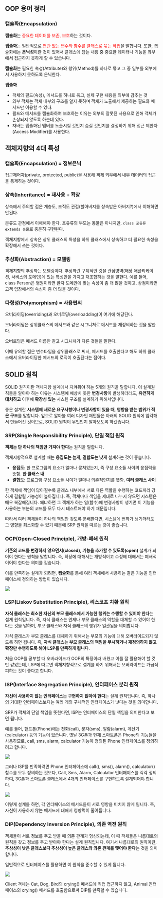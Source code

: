 ## OOP 용어 정리



### 캡슐화(Encapsulation)

**캡슐화**는 <span style="color:red">중요한 데이터를 보존, 보호</span>하는 것이다.

**캡슐화**는 일반적으로 <span style="color: red">연관 있는 변수와 함수를 클래스로 묶는 작업</span>을 말합니다. 또한, 캡슐화에는 **은닉성**이란 것이 있어서 클래스에 담는 내용 중 중요한 데이터나 기능을 외부에서 접근하지 못하게 할 수 있습니다.

**캡슐화**는 필요한 속성(Attribute)와 행위(Method)를 하나로 묶고 그 중 일부를 외부에서 사용하지 못하도록 은닉한다.





**캡슐화**

- 객체의 필드(속성), 메서드를 하나로 묶고, 실제 구현 내용을 외부에 감추는 것
- 외부 객체는 객체 내부의 구조를 알지 못하며 객체가 노출해서 제공하는 필드와 메서드만 이용할 수 있다.
- 필드와 메서드를 캡슐화하여 보호하는 이유는 외부의 잘못된 사용으로 인해 객체가 손상되지 않도록 하는데 있다.
- 자바는 캡슐화된 멤버를 노출시킬 것인지 숨길 것인지를 결정하기 위해 접근 제한자(Access Modifier)를 사용한다.





## 객체지향의 4대 특성



### 캡슐화(Encapsulation) = 정보은닉

접근제어자(private, protected, public)을 사용해 객체 외부에서 내부 데이터의 접근을 통제하는 것이다. 



### 상속(Inheritance) = 재사용 + 확장

상속에서 주의할 점은 계층도, 조직도 관점(할아버지를 상속받은 아버지?)에서 이해하면 안된다.

분류도 관점에서 이해해야 한다. 포유류의 부모는 동물은 아니지만, `class 포유류 extends 동물`로 충분히 구현된다. 

객체지향에서 상속은 상위 클래스의 특성을 하위 클래스에서 상속하고 더 필요한 속성을 확장해서 쓰는 것이다. 



### 추상화(Abstraction) = 모델링

객체지향의 추상화는 모델링이다. 추상화란 구체적인 것을 관심영역(해당 애플리케이션, 서비스의 도메인)에 있는 특성만을 가지고 재조합하는 것을 말한다. 예를 들어, class Person은 병원이라면 환자 도메인에 맞는 속성이 좀 더 많을 것이고, 상점이라면 고객 입장에서의 속성이 좀 더 많을 것이다.



### 다형성(Polymorphism) = 사용편의

오버라이딩(overriding)과 오버로딩(overloadding)이 여기에 해당된다. 

오버라이딩은 상위클래스의 메서드와 같은 시그니처로 메서드를 재정의하는 것을 말한다.

오버로딩은 메서드 이름만 같고 시그니처가 다른 것들을 말한다.

이때 유의할 점은 변수타입을 상위클래스로 써서, 메서드를 호출한다고 해도 하위 클래스에서 오버라이딩한 메서드의 로직이 호출된다는 점이다.





## SOLID 원칙

SOLID 원칙이란 객체지향 설계에서 지켜줘야 하는 5개의 원칙을 말합니다. 이 설계원칙들을 알아야 하는 이유는 시스템에 예상치 못한 **변경사항**이 발생하더라도, **유연하게 대처하고** 이후에 **확장성 있는** 시스템 구조를 설계하기 위해서입니다.



좋은 설계란 **시스템에 새로운 요구사항이나 변경사항이 있을 때, 영향을 받는 범위가 적은 구조**를 말합니다. 앞으로 알아볼 여러 디자인 패턴들은 아래의 SOLID 원칙에 입각해서 만들어진 것이므로, SOLID 원칙이 무엇인지 알아보도록 하겠습니다.





### SRP(Single Responsibility Principle), 단일 책임 원칙

**객체는 단 하나의 책임만 가져야 한다**는 원칙을 말합니다.



객체지향적으로 설계할 때는 **응집도는 높게, 결합도는 낮게** 설계하는 것이 좋습니다.



- **응집도**: 한 프로그램의 요소가 얼마나 뭉쳐있는지, 즉 구성 요소들 사이의 응집력을 뜻함. **한 클래스 내**
- **결합도**: 프로그램 구성 요소들 사이가 얼마나 의존적인지를 뜻함. **여러 클래스 사이**



한 객체에 책임이 많아질수록 클래스 내부에서 서로 다른 역할을 수행하는 코드끼리 강하게 결합될 가능성이 높아집니다. 즉, 객체마다 책임을 제대로 나누지 않으면 시스템은 매우 복잡해집니다. 왜냐하면 그 객체가 하는 일(함수)에 변경사항이 생기면 이 기능을 사용하는 부분의 코드를 모두 다시 테스트해야 하기 때문입니다.



따라서 여러 객체들이 하나의 책임만 갖도록 분배한다면, 시스템에 변화가 생기더라도 그 영향을 최소화할 수 있기 때문에 SRP 원칙을 따르는 것이 좋습니다.







### OCP(Open-Closed Principle), 개방-폐쇄 원칙

**기존의 코드를 변경하지 않으면서(closed), 기능을 추가할 수 있도록(open)** 설계가 되어야 한다는 원칙을 말합니다. 즉, 확장에 대해서는 개방적이고 수정에 대해서는 폐쇄적이어야 한다는 의미를 갖습니다.



이를 만족하는 설계가 되려면, **캡슐화**를 통해 여러 객체에서 사용하는 같은 기능을 인터페이스에 정의하는 방법이 있습니다.



![](https://img1.daumcdn.net/thumb/R1280x0/?scode=mtistory2&fname=http%3A%2F%2Fcfile8.uf.tistory.com%2Fimage%2F99B4BD3F5BF797F11AA903)





### LSP(Liskov Substitution Principle), 리스코프 치환 원칙

**자식 클래스는 최소한 자신의 부모 클래스에서 가능한 행위는 수행할 수 있어야 한다**는 설계 원칙입니다. 즉, 자식 클래스는 언제나 부모 클래스의 역할을 대체할 수 있어야 한다는 것을 말하며, 부모 클래스와 자식 클래스의 행위가 일관됨을 의미합니다.



자식 클래스가 부모 클래스를 대체하기 위해서는 부모의 기능에 대해 오버라이드되지 않도록 하면 됩니다. 즉, **자식 클래스는 부모 클래스의 책임을 무시하거나 재정의하지 않고 확장만 수행하도록 해야 LSP를 만족하게 됩니다**.



처음 OOP를 공부할 때 오버라이드가 OOP의 특징이라 배웠고 이를 잘 활용해야 할 것만 같았는데, LSP에 따르면 객체지향적으로 설계를 하기 위해서는 오버라이드는 가급적 피하는 것이 좋다고 합니다.





### ISP(Interface Segregation Principle), 인터페이스 분리 원칙

**자신이 사용하지 않는 인터페이스는 구현하지 않아야 한다**는 설계 원칙입니다. 즉, 하나의 거대한 인터페이스보다는 여러 개의 구체적인 인터페이스가 낫다는 것을 의미합니다.

SRP가 객체의 단일 책임을 뜻한다면, ISP는 인터페이스의 단일 책임을 의미한다고 보면 됩니다.



예를 들어, 핸드폰(Phone)에는 전화(call), 문자(sms), 알람(alarm), 계산기(calculator) 등의 기능이 있습니다. 옛날 3G폰과 현재 스마트폰은 Phone의 기능들을 사용하므로, call, sms, alarm, calculator 기능이 정의된 Phone 인터페이스를 정의하려고 합니다.



![](https://img1.daumcdn.net/thumb/R1280x0/?scode=mtistory2&fname=http%3A%2F%2Fcfile7.uf.tistory.com%2Fimage%2F99AC86385BF7A5D902310B)



그러나 ISP를 만족하려면 Phone 인터페이스에 call(), sms(), alarm(), calculator() 함수를 모두 정의하는 것보다, Call, Sms, Alarm, Calculator 인터페이스를 각각 정의하여, 3G폰과 스마트폰 클래스에서 4개의 인터페이스를 구현하도록 설계되어야 합니다.



![](https://img1.daumcdn.net/thumb/R1280x0/?scode=mtistory2&fname=http%3A%2F%2Fcfile5.uf.tistory.com%2Fimage%2F99BB71345BF7A5EC08BD3C)



이렇게 설계를 하면, 각 인터페이스의 메서드들이 서로 영향을 미치지 않게 됩니다. 즉, 자신이 사용하지 않는 메서드에 대해서 영향력이 줄어듭니다.





### DIP(Dependency Inversion Principle), 의존 역전 원칙

객체들이 서로 정보를 주고 받을 때 의존 관계가 형성되는데, 이 때 객체들은 나름대로의 원칙을 갖고 정보를 주고 받아야 한다는 설계 원칙입니다. 여기서 나름대로의 원칙이란, **추상성이 낮은 클래스보다 추상성이 높은 클래스와 의존 관계를 맺어야 한다**는 것을 의미합니다.

일반적으로 인터페이스를 활용하면 이 원칙을 준수할 수 있게 됩니다.



![](https://img1.daumcdn.net/thumb/R1280x0/?scode=mtistory2&fname=http%3A%2F%2Fcfile2.uf.tistory.com%2Fimage%2F9993CF4D5BF7A8290F9519)



Client 객체는 Cat, Dog, Bird의 crying() 메서드에 직접 접근하지 않고, Animal 인터페이스의 crying() 메서드를 호출함으로써 DIP를 만족할 수 있습니다.



























